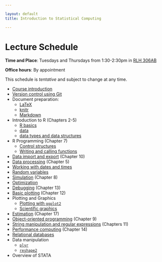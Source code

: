 ```yaml
---

layout: default
title: Introduction to Statistical Computing

---
```


# Lecture Schedule

**Time and Place**: Tuesdays and Thursdays from 1:30-2:30pm in [RLH 306AB](http://goo.gl/maps/4c3W)

**Office hours**: By appointment

This schedule is *tentative* and subject to change at any time.

* [Course introduction](https://dl.dropbox.com/u/233041/Bios301/lecture1_intro.html)
* [Version control using Git](https://dl.dropbox.com/u/233041/Bios301/lecture1_git.html)
* Document preparation:
    * [LaTeX](https://dl.dropbox.com/u/233041/Bios301/lecture2_latex.html)
    * [knitr](https://dl.dropbox.com/u/233041/Bios301/lecture2_knitr.html)
    * [Markdown](https://dl.dropbox.com/u/233041/Bios301/lecture2_markdown.html)
* Introduction to R (Chapters 2-5)
    * [R basics](https://dl.dropbox.com/u/233041/Bios301/lecture3_rbasics.html)
    * [data](https://dl.dropbox.com/u/233041/Bios301/lecture3_numbers.html)
    * [data types and data structures](https://dl.dropbox.com/u/233041/Bios301/lecture3_data_structures.html)
* R Programming (Chapter 7)
    * [Control structures](https://dl.dropbox.com/u/233041/Bios301/lecture4_control_structures.html)
    * [Writing and calling functions](https://dl.dropbox.com/u/233041/Bios301/lecture4_functions.html)
* [Data import and export](https://dl.dropbox.com/u/233041/Bios301/lecture5_import_export.html)
    (Chapter 10)
* [Data processing](https://dl.dropbox.com/u/233041/Bios301/lecture5_data_processing.html)
    (Chapter 5)
* [Working with dates and times](https://dl.dropbox.com/u/233041/Bios301/lecture5_datetime.html)
* [Random variables](https://dl.dropbox.com/u/233041/Bios301/lecture6_random_variables.html)
* [Simulation](https://dl.dropbox.com/u/233041/Bios301/lecture6_simulation.html) (Chapter 8)
* [Optimization](https://dl.dropbox.com/u/233041/Bios301/lecture7_optimization.html)
* [Debugging](https://dl.dropbox.com/u/233041/Bios301/lecture8_debugging.html) (Chapter 13)
* [Basic plotting](https://dl.dropbox.com/u/233041/Bios301/lecture8_plotting.html) (Chapter 12)
* Plotting and Graphics
    * [Plotting with `ggplot2`](https://dl.dropbox.com/u/233041/Bios301/lecture9_ggplot2.html)
    * [Scientific graphics](https://dl.dropbox.com/u/233041/Bios301/lecture9_viz.html)
* [Estimation](https://dl.dropbox.com/u/233041/Bios301/lecture10_estimation.html)
    (Chapter 17)
* [Object-oriented programming](https://dl.dropbox.com/u/233041/Bios301/lecture10_oop.html) (Chapter 9)
* [String manipulation and regular expressions](https://dl.dropbox.com/u/233041/Bios301/lecture11_regex.html) (Chapters 11)
* [Performance computing](https://dl.dropbox.com/u/233041/Bios301/lecture11_performance.html) (Chapter 14)
* [Relational databases](https://dl.dropbox.com/u/233041/Bios301/lecture12_db.html)
* Data manipulation
    * [`plyr`](https://dl.dropbox.com/u/233041/Bios301/lecture12_plyr.html)
    * [`reshape2`](https://dl.dropbox.com/u/233041/Bios301/lecture12_reshape.html)
* Overview of STATA